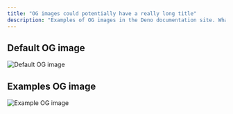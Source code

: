 ```yaml
---
title: "OG images could potentially have a really long title"
description: "Examples of OG images in the Deno documentation site. What if this was super long?"
---
```


## Default OG image

<img src="./index.png" alt="Default OG image" />

## Examples OG image

<img src="../example-page/index.png" alt="Example OG image" />
